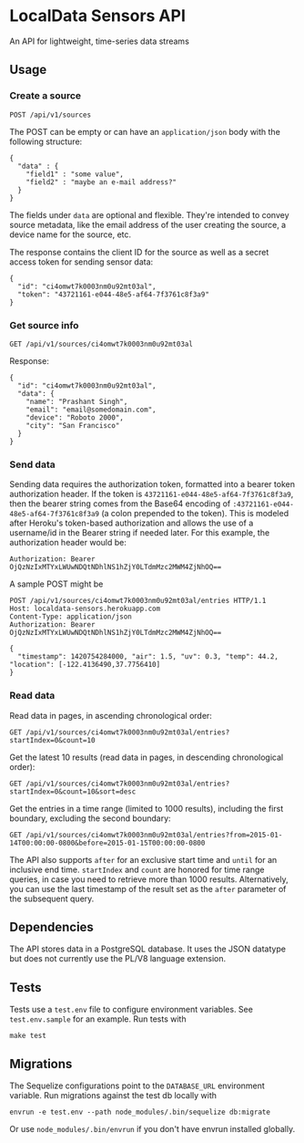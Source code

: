 # LocalData Sensors API
An API for lightweight, time-series data streams

## Usage

### Create a source

```
POST /api/v1/sources
```

The POST can be empty or can have an `application/json` body with the following structure:

```
{
  "data" : {
    "field1" : "some value",
    "field2" : "maybe an e-mail address?"
  }
}
```

The fields under `data` are optional and flexible. They're intended to convey source metadata, like the email address of the user creating the source, a device name for the source, etc.

The response contains the client ID for the source as well as a secret access token for sending sensor data:

```
{
  "id": "ci4omwt7k0003nm0u92mt03al",
  "token": "43721161-e044-48e5-af64-7f3761c8f3a9"
}
```

### Get source info

```
GET /api/v1/sources/ci4omwt7k0003nm0u92mt03al
```

Response:
```
{
  "id": "ci4omwt7k0003nm0u92mt03al",
  "data": {
    "name": "Prashant Singh",
    "email": "email@somedomain.com",
    "device": "Roboto 2000",
    "city": "San Francisco"
  }
}
```

### Send data

Sending data requires the authorization token, formatted into a bearer token authorization header. If the token is `43721161-e044-48e5-af64-7f3761c8f3a9`, then the bearer string comes from the Base64 encoding of `:43721161-e044-48e5-af64-7f3761c8f3a9` (a colon prepended to the token). This is modeled after Heroku's token-based authorization and allows the use of a username/id in the Bearer string if needed later. For this example, the authorization header would be:
```
Authorization: Bearer OjQzNzIxMTYxLWUwNDQtNDhlNS1hZjY0LTdmMzc2MWM4ZjNhOQ==
```

A sample POST might be
```
POST /api/v1/sources/ci4omwt7k0003nm0u92mt03al/entries HTTP/1.1
Host: localdata-sensors.herokuapp.com
Content-Type: application/json
Authorization: Bearer OjQzNzIxMTYxLWUwNDQtNDhlNS1hZjY0LTdmMzc2MWM4ZjNhOQ==

{
  "timestamp": 1420754284000, "air": 1.5, "uv": 0.3, "temp": 44.2, "location": [-122.4136490,37.7756410]
}
```

### Read data

Read data in pages, in ascending chronological order:
```
GET /api/v1/sources/ci4omwt7k0003nm0u92mt03al/entries?startIndex=0&count=10
```

Get the latest 10 results (read data in pages, in descending chronological order):
```
GET /api/v1/sources/ci4omwt7k0003nm0u92mt03al/entries?startIndex=0&count=10&sort=desc
```

Get the entries in a time range (limited to 1000 results), including the first boundary, excluding the second boundary:
```
GET /api/v1/sources/ci4omwt7k0003nm0u92mt03al/entries?from=2015-01-14T00:00:00-0800&before=2015-01-15T00:00:00-0800
```

The API also supports `after` for an exclusive start time and `until` for an
inclusive end time. `startIndex` and `count` are honored for time range queries,
in case you need to retrieve more than 1000 results. Alternatively, you can use
the last timestamp of the result set as the `after` parameter of the subsequent
query.

## Dependencies

The API stores data in a PostgreSQL database. It uses the JSON datatype but does not currently use the PL/V8 language extension.

## Tests

Tests use a `test.env` file to configure environment variables. See
`test.env.sample` for an example. Run tests with
```
make test
```

## Migrations

The Sequelize configurations point to the `DATABASE_URL` environment variable. Run migrations against the test db locally with

```
envrun -e test.env --path node_modules/.bin/sequelize db:migrate
```

Or use `node_modules/.bin/envrun` if you don't have envrun installed globally.
